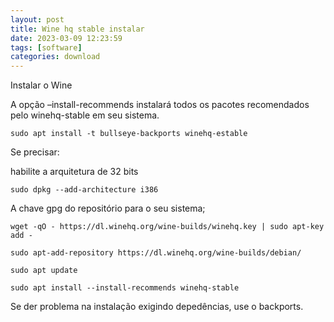 ```yaml
---
layout: post
title: Wine hq stable instalar
date: 2023-03-09 12:23:59 
tags: [software]
categories: download
---  
```


Instalar o Wine

 A opção –install-recommends instalará todos os pacotes recomendados pelo winehq-stable em seu sistema.
	
	sudo apt install -t bullseye-backports winehq-estable

Se precisar:

habilite a arquitetura de 32 bits

	sudo dpkg --add-architecture i386

A chave gpg do repositório para o seu sistema;

	wget -qO - https://dl.winehq.org/wine-builds/winehq.key | sudo apt-key add -
	
	sudo apt-add-repository https://dl.winehq.org/wine-builds/debian/

	sudo apt update	
		
	sudo apt install --install-recommends winehq-stable
	
Se der problema na instalação exigindo depedências, use o backports.


